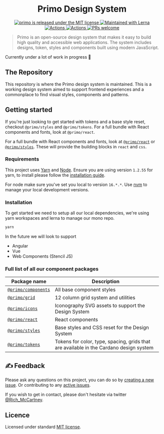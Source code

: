 <h1 align="center">
  Primo Design System
</h1>
<p align="center">
  <a href="https://github.com/primo-design-system/primo/blob/main/LICENSE">
    <img src="https://img.shields.io/badge/license-MIT-green" alt="primo is released under the MIT license" />
  </a>
  <a href="https://lerna.js.org/">
    <img src="https://img.shields.io/badge/maintained%20with-lerna-cc00ff.svg" alt="Maintained with Lerna" />
  </a>
  <a href="https://github.com/primo-design-system/primo/actions">
    <img src="https://github.com/primo-design-system/primo/actions/workflows/commit.yml/badge.svg" alt="Actions" style="max-width: 100%">
  </a>
  <a href="https://github.com/primo-design-system/primo/actions">
    <img src="https://github.com/primo-design-system/primo/actions/workflows/pre-release.yml/badge.svg" alt="Actions" style="max-width: 100%">
  </a>
  <a href="https://github.com/primo-design-system/primo/blob/main/.github/CONTRIBUTING.md">
    <img src="https://img.shields.io/badge/PRs-welcome-brightgreen.svg" alt="PRs welcome" />
  </a>
</p>

> Primo is an open-source design system that makes it easy to build high quality 
> and accessible web applications. The system includes designs, token, styles 
> and components built using modern JavaScript.

Currently under a lot of work in progress 🚀

## The Repository

This repository is where the Primo design system is maintained. This is a
working design system aimed to support frontend experiences and a
commonplace to find visual styles, components and patterns.

## Getting started

If you're just looking to get started with tokens and a base style reset,
checkout `@primo/styles` and `@primo/tokens`. For a full
bundle with React components and fonts, look at `@primo/react`.

For a full bundle with React components and fonts, look at
[`@primo/react`](./packages/react) or
[`@primo/styles`](./packages/styles). These will provide the building
blocks in `react` and `css`.

### Requirements

This project uses [Yarn](https://yarnpkg.com/) and [Node](https://nodejs.org/en/). Ensure you are using version `1.2.55` for yarn, to install please follow the [installation guide](https://classic.yarnpkg.com/en/docs/install).

For node make sure you've set you local to version `16.*.*`. Use [nvm](https://github.com/nvm-sh/nvm) to manage your local development versions.

### Installation

To get started we need to setup all our local dependencies, we're using yarn workspaces and lerna to manage our mono repo.

```sh
yarn
```

In the future we will look to support

- Angular
- Vue
- Web Components (Stencil JS)

### Full list of all our component packages

| Package name                                  | Description                                                                            |
| --------------------------------------------- | -------------------------------------------------------------------------------------- |
| [`@primo/components`](./packages/components)  | All base component styles                                                              |
| [`@primo/grid`](./packages/grid)              | 12 column grid system and utilities                                                    |
| [`@primo/icons`](./packages/icons)            | Iconography SVG assets to support the Design System                                    |
| [`@primo/react`](./packages/react)            | React components                                                                       |
| [`@primo/styles`](./packages/styles)          | Base styles and CSS reset for the Design System                                        |
| [`@primo/tokens`](./packages/tokens)          | Tokens for color, type, spacing, grids that are available in the Cardano design system |

## ✍️ Feedback

Please ask any questions on this project, you can do so by
[creating a new issue](https://github.com/primo-design-system/primo/issues/new/choose). Or contributing to any [active issues](https://github.com/primo-design-system/primo/issues).

If you wish to get in contact, please don't hesitate via twitter [@Rich_McCartney](https://twitter.com/rich_mccartney).

## Licence

Licensed under standard
[MIT license](https://github.com/primo-design-system/primo/blob/main/LICENSE).